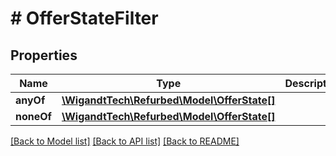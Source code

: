 # # OfferStateFilter

## Properties

Name | Type | Description | Notes
------------ | ------------- | ------------- | -------------
**anyOf** | [**\WigandtTech\Refurbed\Model\OfferState[]**](OfferState.md) |  | [optional]
**noneOf** | [**\WigandtTech\Refurbed\Model\OfferState[]**](OfferState.md) |  | [optional]

[[Back to Model list]](../../README.md#models) [[Back to API list]](../../README.md#endpoints) [[Back to README]](../../README.md)
